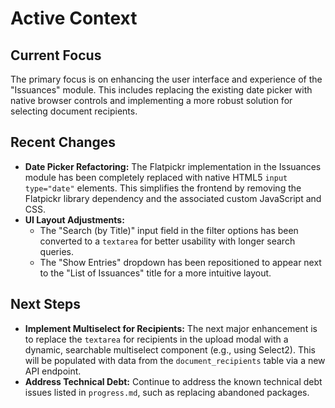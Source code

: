 # Active Context

## Current Focus

The primary focus is on enhancing the user interface and experience of the "Issuances" module. This includes replacing the existing date picker with native browser controls and implementing a more robust solution for selecting document recipients.

## Recent Changes

- **Date Picker Refactoring:** The Flatpickr implementation in the Issuances module has been completely replaced with native HTML5 `input type="date"` elements. This simplifies the frontend by removing the Flatpickr library dependency and the associated custom JavaScript and CSS.
- **UI Layout Adjustments:**
    - The "Search (by Title)" input field in the filter options has been converted to a `textarea` for better usability with longer search queries.
    - The "Show Entries" dropdown has been repositioned to appear next to the "List of Issuances" title for a more intuitive layout.

## Next Steps

- **Implement Multiselect for Recipients:** The next major enhancement is to replace the `textarea` for recipients in the upload modal with a dynamic, searchable multiselect component (e.g., using Select2). This will be populated with data from the `document_recipients` table via a new API endpoint.
- **Address Technical Debt:** Continue to address the known technical debt issues listed in `progress.md`, such as replacing abandoned packages.
